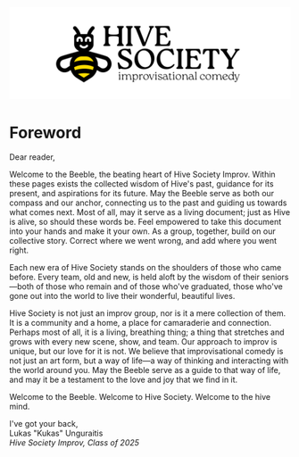
![logotype](logotype.svg)

# Foreword

Dear reader,

Welcome to the Beeble, the beating heart of Hive Society Improv. Within these pages exists the collected wisdom of Hive's past, guidance for its present, and aspirations for its future. May the Beeble serve as both our compass and our anchor, connecting us to the past and guiding us towards what comes next.  Most of all, may it serve as a living document; just as Hive is alive, so should these words be. Feel empowered to take this document into your hands and make it your own. As a group, together, build on our collective story. Correct where we went wrong, and add where you went right. 

Each new era of Hive Society stands on the shoulders of those who came before. Every team, old and new, is held aloft by the wisdom of their seniors—both of those who remain and of those who've graduated, those who've gone out into the world to live their wonderful, beautiful lives. 

Hive Society is not just an improv group, nor is it a mere collection of them. It is a community and a home, a place for camaraderie and connection. Perhaps most of all, it is a living, breathing thing; a thing that stretches and grows with every new scene, show, and team. Our approach to improv is unique, but our love for it is not. We believe that improvisational comedy is not just an art form, but a way of life—a way of thinking and interacting with the world around you. May the Beeble serve as a guide to that way of life, and may it be a testament to the love and joy that we find in it.

Welcome to the Beeble. Welcome to Hive Society. Welcome to the hive mind.

<!-- Break legs, To the laughs we've yet to share, -->

I've got your back,\
Lukas "Kukas" Unguraitis\
*Hive Society Improv, Class of 2025*
